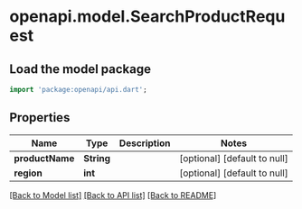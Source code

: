 # openapi.model.SearchProductRequest

## Load the model package
```dart
import 'package:openapi/api.dart';
```

## Properties
Name | Type | Description | Notes
------------ | ------------- | ------------- | -------------
**productName** | **String** |  | [optional] [default to null]
**region** | **int** |  | [optional] [default to null]

[[Back to Model list]](../README.md#documentation-for-models) [[Back to API list]](../README.md#documentation-for-api-endpoints) [[Back to README]](../README.md)


